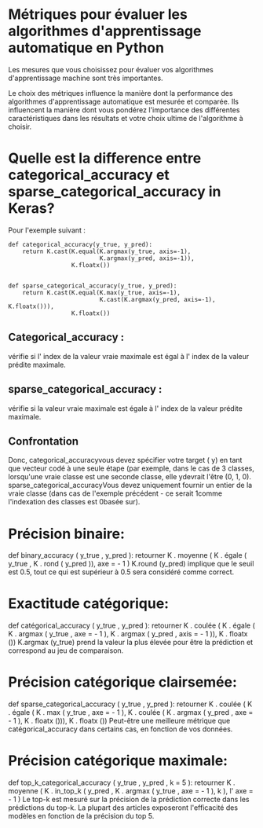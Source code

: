 # Métriques pour évaluer les algorithmes d'apprentissage automatique en Python

Les mesures que vous choisissez pour évaluer vos algorithmes d'apprentissage machine sont très importantes.

Le choix des métriques influence la manière dont la performance des algorithmes d'apprentissage automatique est mesurée et comparée. Ils influencent la manière dont vous pondérez l'importance des différentes caractéristiques dans les résultats et votre choix ultime de l'algorithme à choisir.




# Quelle est la difference entre categorical_accuracy et sparse_categorical_accuracy in Keras?

Pour l'exemple suivant : 
```
def categorical_accuracy(y_true, y_pred):
    return K.cast(K.equal(K.argmax(y_true, axis=-1),
                          K.argmax(y_pred, axis=-1)),
                  K.floatx())


def sparse_categorical_accuracy(y_true, y_pred):
    return K.cast(K.equal(K.max(y_true, axis=-1),
                          K.cast(K.argmax(y_pred, axis=-1), K.floatx())),
                  K.floatx())
```

## Categorical_accuracy :
vérifie si l' index de la valeur vraie maximale est égal à l' index de la valeur prédite maximale.

## sparse_categorical_accuracy : 
vérifie si la valeur vraie maximale est égale à l' index de la valeur prédite maximale.

## Confrontation 
Donc, categorical_accuracyvous devez spécifier votre target ( y) en tant que vecteur codé à une seule étape (par exemple, dans le cas de 3 classes, lorsqu'une vraie classe est une seconde classe, elle ydevrait l'être (0, 1, 0). sparse_categorical_accuracyVous devez uniquement fournir un entier de la vraie classe (dans cas de l'exemple précédent - ce serait 1comme l'indexation des classes est 0basée sur).


# Précision binaire:

def binary_accuracy ( y_true , y_pred ):
 retourner K . moyenne ( K . égale ( y_true , K . rond ( y_pred )), axe = - 1 )
K.round (y_pred) implique que le seuil est 0.5, tout ce qui est supérieur à 0.5 sera considéré comme correct.

# Exactitude catégorique:

def catégorical_accuracy ( y_true , y_pred ):
 retourner K . coulée ( K . égale ( K . argmax ( y_true , axe = - 1 ),
K . argmax ( y_pred , axis = - 1 )),
K . floatx ())
K.argmax (y_true) prend la valeur la plus élevée pour être la prédiction et correspond au jeu de comparaison.

# Précision catégorique clairsemée:

def sparse_categorical_accuracy ( y_true , y_pred ):
 retourner K . coulée ( K . égale ( K . max ( y_true , axe = - 1 ),
K . coulée ( K . argmax ( y_pred , axe = - 1 ), K . floatx ())),
K . floatx ())
Peut-être une meilleure métrique que catégorical_accuracy dans certains cas, en fonction de vos données.

# Précision catégorique maximale:

def top_k_categorical_accuracy ( y_true , y_pred , k = 5 ):
 retourner K . moyenne ( K . in_top_k ( y_pred , K . argmax ( y_true , axe = - 1 ), k ), l' axe = - 1 )
Le top-k est mesuré sur la précision de la prédiction correcte dans les prédictions du top-k. La plupart des articles exposeront l'efficacité des modèles en fonction de la précision du top 5.